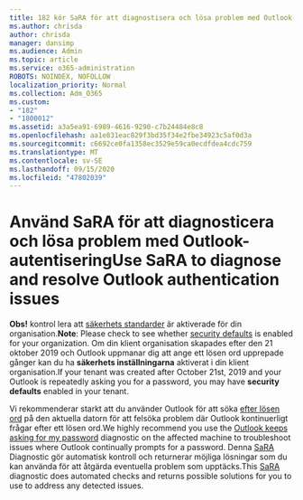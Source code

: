 ```yaml
---
title: 182 kör SaRA för att diagnostisera och lösa problem med Outlook-autentiseringsproblem
ms.author: chrisda
author: chrisda
manager: dansimp
ms.audience: Admin
ms.topic: article
ms.service: o365-administration
ROBOTS: NOINDEX, NOFOLLOW
localization_priority: Normal
ms.collection: Adm_O365
ms.custom:
- "182"
- "1800012"
ms.assetid: a3a5ea91-6989-4616-9290-c7b24484e8c8
ms.openlocfilehash: aa1e831eac829f3bd35f34e2fbe34923c5af0d3a
ms.sourcegitcommit: c6692ce0fa1358ec3529e59ca0ecdfdea4cdc759
ms.translationtype: MT
ms.contentlocale: sv-SE
ms.lasthandoff: 09/15/2020
ms.locfileid: "47802039"
---
```

# <a name="use-sara-to-diagnose-and-resolve-outlook-authentication-issues"></a><span data-ttu-id="ae7c1-102">Använd SaRA för att diagnosticera och lösa problem med Outlook-autentisering</span><span class="sxs-lookup"><span data-stu-id="ae7c1-102">Use SaRA to diagnose and resolve Outlook authentication issues</span></span>

<span data-ttu-id="ae7c1-103">**Obs!** kontrol lera att [säkerhets standarder](https://aka.ms/securitydefaults) är aktiverade för din organisation.</span><span class="sxs-lookup"><span data-stu-id="ae7c1-103">**Note**: Please check to see whether [security defaults](https://aka.ms/securitydefaults) is enabled for your organization.</span></span> <span data-ttu-id="ae7c1-104">Om din klient organisation skapades efter den 21 oktober 2019 och Outlook uppmanar dig att ange ett lösen ord upprepade gånger kan du ha **säkerhets inställningarna** aktiverat i din klient organisation.</span><span class="sxs-lookup"><span data-stu-id="ae7c1-104">If your tenant was created after October 21st, 2019 and your Outlook is repeatedly asking you for a password, you may have **security defaults** enabled in your tenant.</span></span>

<span data-ttu-id="ae7c1-105">Vi rekommenderar starkt att du använder Outlook för att söka [efter lösen ord](https://aka.ms/SaRA-OutlookPwdPrompt-Alchemy) på den aktuella datorn för att felsöka problem där Outlook kontinuerligt frågar efter ett lösen ord.</span><span class="sxs-lookup"><span data-stu-id="ae7c1-105">We highly recommend you use the [Outlook keeps asking for my password](https://aka.ms/SaRA-OutlookPwdPrompt-Alchemy) diagnostic on the affected machine to troubleshoot issues where Outlook continually prompts for a password.</span></span> <span data-ttu-id="ae7c1-106">Denna [SaRA](https://diagnostics.office.com/#/) Diagnostic gör automatisk kontroll och returnerar möjliga lösningar som du kan använda för att åtgärda eventuella problem som upptäcks.</span><span class="sxs-lookup"><span data-stu-id="ae7c1-106">This [SaRA](https://diagnostics.office.com/#/) diagnostic does automated checks and returns possible solutions for you to use to address any detected issues.</span></span>
